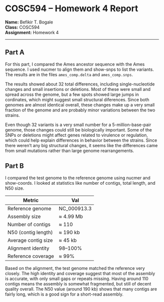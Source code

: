 # COSC594 – Homework 4 Report

**Name:** Befikir T. Bogale  
**Class:** COSC594  
**Assignment:** Homework 4

---

## Part A
For this part, I compared the  Ames ancestor sequence with the Ames sequence. I used nucmer to align them and show-snps to list the variants. The results are in the files `ames_comp.delta` and `ames_comp.snps`.

The results showed about 32 total differences, including single-nucleotide changes and small insertions or deletions. Most of these were small and spread across the genome, but a few spots showed large jumps in cordinates, which might suggest small structural diferences. Since both genomes are almost identical overall, these changes make up a very small fraction of the genome and are probably minor variations between the two strains.

Even though 32 variants is a very small number for a 5-million-base-pair genome, those changes could still be biologically important. Some of the SNPs or deletions might affect genes related to virulence or regulation, which could help explain differences in behavior between the strains. Since there weren’t any big structural changes, it seems like the differences came from small mutations rather than large genome rearrangements.


## Part B
I compared the test genome to the reference genome using nucmer and show-coords. I looked at   statistics like number of contigs, total length, and N50 size.

| Metric              | Val         |
| ------------------- | ----------- |
| Reference genome    | NC_000913.3 |
| Assembly size       | ≈ 4.99 Mb   |
| Number of contigs   | ≈ 110       |
| N50 (contig length) | ≈ 190 kb    |
| Average contig size | ≈ 45 kb     |
| Alignment identity  | 98–100%     |
| Reference coverage  | ≈ 99%       |
Based on the alignment, the test genome matched the reference very closely. The high identity and coverage suggest that most of the assembly is accurate, with only small gaps or repeats missing. Having around 110 contigs means the assembly is somewhat fragmented, but still of decent quality overall. The N50 value (around 190 kb) shows that many contigs are fairly long, which is a good sign for a short-read assembly.